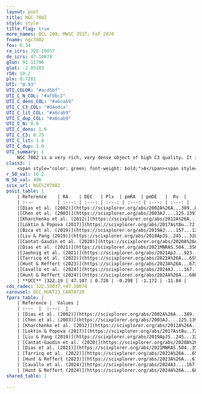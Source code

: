 ```yaml
---
layout: post
title: NGC 7082
style: style
title_flag: true
more_names: OCL 209; MWSC 3517; FoF 2070
fname: ngc7082
fov: 0.34
ra_icrs: 322.19037
de_icrs: 47.10674
glon: 91.11796
glat: -2.85183
r50: 10.2
plx: 0.7281
UTI: "0.93"
UTI_COLOR: "#acd5bf"
UTI_C_N_COL: "#afdbc2"
UTI_C_dens_COL: "#a6cab9"
UTI_C_C3_COL: "#d4edca"
UTI_C_lit_COL: "#a6cab9"
UTI_C_dup_COL: "#a6cab9"
UTI_C_N: 0.9
UTI_C_dens: 1.0
UTI_C_C3: 0.75
UTI_C_lit: 1.0
UTI_C_dup: 1.0
UTI_summary: |
    NGC 7082 is a very rich, very dense object of high C3 quality. It is very well-studied in the literature.
class3: |
    <span style="color: green; font-weight: bold;">A</span><span style="color: #FFC300; font-weight: bold;">B</span>
r_50_val: 10.2
N_50_val: 496
scix_url: NGC%207082
posit_table: |
    | Reference    | RA    | DEC   | Plx  | pmRA  | pmDE   |  Rv  |
    | :---         | :---: | :---: | :---: | :---: | :---: | :---: |
    |[Dias et al. (2002)](https://scixplorer.org/abs/2002A%26A...389..871D) | 322.321 | 47.127 | -- | -1.9 | -2.32 | -9.1 |
    |[Chen et al. (2003)](https://scixplorer.org/abs/2003AJ....125.1397C) | 322.307 | 47.124 | -- | -- | -- | -- |
    |[Kharchenko et al. (2012)](https://scixplorer.org/abs/2012A%26A...543A.156K) | 322.2 | 47.11 | -- | -1.03 | -2.12 | -- |
    |[Loktin & Popova (2017)](https://scixplorer.org/abs/2017AstBu..72..257L) | 322.32 | 47.127 | -- | -1.9 | -2.32 | -9.1 |
    |[Bica et al. (2019)](https://scixplorer.org/abs/2019AJ....157...12B) | 322.347 | 47.081 | -- | -- | -- | -- |
    |[Liu & Pang (2019)](https://scixplorer.org/abs/2019ApJS..245...32L) | 322.196 | 47.102 | 0.726 | -0.281 | -1.119 | -- |
    |[Cantat-Gaudin et al. (2020)](https://scixplorer.org/abs/2020A%26A...640A...1C) | 322.186 | 47.103 | 0.729 | -0.293 | -1.106 | -- |
    |[Dias et al. (2021)](https://scixplorer.org/abs/2021MNRAS.504..356D) | 322.18 | 47.099 | 0.732 | -0.297 | -1.1 | -15.075 |
    |[Jaehnig et al. (2021)](https://scixplorer.org/abs/2021ApJ...923..129J) | 322.175 | 47.106 | 0.765 | -0.29 | -1.108 | -- |
    |[Tarricq et al. (2022)](https://scixplorer.org/abs/2022A%26A...659A..59T) | 322.128 | 47.107 | 0.732 | -0.3 | -1.181 | -- |
    |[Hunt & Reffert (2023)](https://scixplorer.org/abs/2023A%26A...673A.114H) | 322.165 | 47.101 | 0.729 | -0.291 | -1.184 | -10.947 |
    |[Cavallo et al. (2024)](https://scixplorer.org/abs/2024AJ....167...12C) | 322.182 | 47.098 | 0.729 | -- | -- | -- |
    |[Hunt & Reffert (2024)](https://scixplorer.org/abs/2024A%26A...686A..42H) | 322.165 | 47.101 | 0.729 | -0.291 | -1.184 | -10.947 |
    | **UCC** |322.19 | 47.107 | 0.728 | -0.298 | -1.172 | -11.84 | 
cds_radec: 322.19037,+47.10674
carousel: UCC_HUNT23_CANTAT20
fpars_table: |
    | Reference |  Values |
    | :---  |  :---:  |
    | [Dias et al. (2002)](https://scixplorer.org/abs/2002A%26A...389..871D) | `E(B-V)=0.237, Dist=1442.0, Age=8.233, [Fe/H]=-0.01` |
    | [Chen et al. (2003)](https://scixplorer.org/abs/2003AJ....125.1397C) | `E(B-V)=0.237, HDis=1442, Age=0.17, [Fe/H]_1=-0.01` |
    | [Kharchenko et al. (2012)](https://scixplorer.org/abs/2012A%26A...543A.156K) | `e_bv=0.239, distance=1300, log_age=8.002, metallicity=-0.01` |
    | [Loktin & Popova (2017)](https://scixplorer.org/abs/2017AstBu..72..257L) | `E(B-V)=0.237, Dmod=10.795, logt=8.233` |
    | [Liu & Pang (2019)](https://scixplorer.org/abs/2019ApJS..245...32L) | `Age=0.132, Z=-0.25` |
    | [Cantat-Gaudin et al. (2020)](https://scixplorer.org/abs/2020A%26A...640A...1C) | `AVNN=0.79, DMNN=10.63, AgeNN=7.79` |
    | [Dias et al. (2021)](https://scixplorer.org/abs/2021MNRAS.504..356D) | `Av=1.015, Dist=1277, logage=8.134, [Fe/H]=-0.015` |
    | [Tarricq et al. (2022)](https://scixplorer.org/abs/2022A%26A...659A..59T) | `Dist=1303, logAgeNN=7.81` |
    | [Hunt & Reffert (2023)](https://scixplorer.org/abs/2023A%26A...673A.114H) | `AV50=0.745, diffAV50=0.569, MOD50=10.572, logAge50=8.166` |
    | [Cavallo et al. (2024)](https://scixplorer.org/abs/2024AJ....167...12C) | `AV50=0.72, dMod50=10.61, logAge50=8.46, [Fe/H]50=0.41` |
    | [Hunt & Reffert (2024)](https://scixplorer.org/abs/2024A%26A...686A..42H) | `MassJ=1173.67` |
shared_table: |
    
---
```

